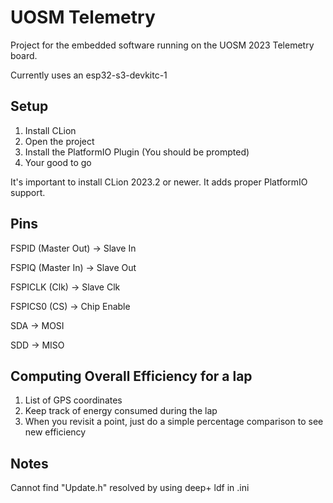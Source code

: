 # UOSM Telemetry

Project for the embedded software running on the UOSM 2023 Telemetry board.

Currently uses an esp32-s3-devkitc-1

## Setup
1. Install CLion
2. Open the project
3. Install the PlatformIO Plugin (You should be prompted)
4. Your good to go

It's important to install CLion 2023.2 or newer. It adds proper PlatformIO support.


## Pins

FSPID (Master Out) -> Slave In

FSPIQ (Master In) -> Slave Out

FSPICLK (Clk) -> Slave Clk

FSPICS0 (CS) -> Chip Enable

SDA -> MOSI

SDD -> MISO

## Computing Overall Efficiency for a lap
1. List of GPS coordinates
2. Keep track of energy consumed during the lap
3. When you revisit a point, just do a simple percentage comparison to see new efficiency

## Notes

Cannot find "Update.h" resolved by using deep+ ldf in .ini